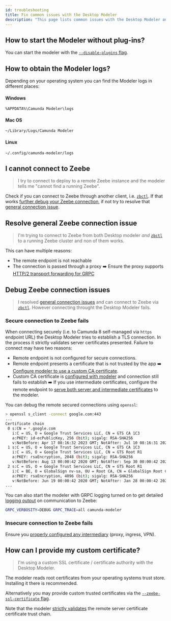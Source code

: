 ```yaml
---
id: troubleshooting
title: Fix common issues with the Desktop Modeler
description: "This page lists common issues with the Desktop Modeler and potential resolutions."
---
```


## How to start the Modeler without plug-ins?

You can start the modeler with the [`--disable-plugins` flag](https://docs.camunda.io/docs/components/modeler/desktop-modeler/flags/#disable-plug-ins).

## How to obtain the Modeler logs?

Depending on your operating system you can find the Modeler logs in different places:

#### Windows

```plain
%APPDATA%\Camunda Modeler\logs
```

#### Mac OS

```plain
~/Library/Logs/Camunda Modeler
```

#### Linux

```plain
~/.config/camunda-modeler/logs
```

## I cannot connect to Zeebe

> I try to connect to deploy to a remote Zeebe instance and the modeler tells me "cannot find a running Zeebe".

Check if you can connect to Zeebe through another client, i.e. [`zbctl`](https://docs.camunda.io/docs/apis-tools/cli-client/). If that works [further debug your Zeebe connection](#debug-zeebe-connection-issues), if not try to resolve that [general connection issue](#resolve-general-zeebe-connection-issue).

## Resolve general Zeebe connection issue

> I'm trying to connect to Zeebe from both Desktop modeler _and_ [`zbctl`](https://docs.camunda.io/docs/apis-tools/cli-client/) to a running Zeebe cluster and non of them works.

This can have multiple reasons:

- The remote endpoint is not reachable
- The connection is passed through a proxy :arrow_right: Ensure the proxy supports [HTTP/2 transport forwarding for GRPC](https://docs.camunda.io/docs/self-managed/platform-deployment/troubleshooting/#zeebe-ingress-grpc)

## Debug Zeebe connection issues

> I resolved [general connection issues](#resolve-general-zeebe-connection-issue) and can connect to Zeebe via [`zbctl`](https://docs.camunda.io/docs/apis-tools/cli-client/). However connecting throught the Desktop Modeler fails.

### Secure connection to Zeebe fails

When connecting securely (i.e. to Camunda 8 self-managed via `https` endpoint URL) the Desktop Modeler tries to establish a TLS connection. In the process it strictly validates server certificates presented. Failure to connect may have two reasons:

- Remote endpoint is not configured for secure connections.
- Remote endpoint presents a certificate that is not trusted by the app :arrow_right: [Configure modeler to use a custom CA certificate](#how-can-i-provide-my-custom-certificate).
- Custom CA certificate is [configured with modeler](#how-can-i-provide-my-custom-certificate) and connection still fails to establish :arrow_right: If you use intermediate certificates, configure the remote endpoint to [serve both server and intermediate certificates](https://nginx.org/en/docs/http/configuring_https_servers.html#chains) to the modeler.

You can debug the remote secured connections using `openssl`:

```sh
> openssl s_client -connect google.com:443
...
Certificate chain
 0 s:CN = *.google.com
   i:C = US, O = Google Trust Services LLC, CN = GTS CA 1C3
   a:PKEY: id-ecPublicKey, 256 (bit); sigalg: RSA-SHA256
   v:NotBefore: Apr 17 08:16:32 2023 GMT; NotAfter: Jul 10 08:16:31 2023 GMT
 1 s:C = US, O = Google Trust Services LLC, CN = GTS CA 1C3
   i:C = US, O = Google Trust Services LLC, CN = GTS Root R1
   a:PKEY: rsaEncryption, 2048 (bit); sigalg: RSA-SHA256
   v:NotBefore: Aug 13 00:00:42 2020 GMT; NotAfter: Sep 30 00:00:42 2027 GMT
 2 s:C = US, O = Google Trust Services LLC, CN = GTS Root R1
   i:C = BE, O = GlobalSign nv-sa, OU = Root CA, CN = GlobalSign Root CA
   a:PKEY: rsaEncryption, 4096 (bit); sigalg: RSA-SHA256
   v:NotBefore: Jun 19 00:00:42 2020 GMT; NotAfter: Jan 28 00:00:42 2028 GMT
...
```

You can also start the modeler with GRPC logging turned on to get detailed [logging output](#how-to-obtain-the-modeler-logs) on communication to Zeebe:

```sh
GRPC_VERBOSITY=DEBUG GRPC_TRACE=all camunda-modeler
```

### Insecure connection to Zeebe fails

Ensure you [properly configured any intermediary](https://docs.camunda.io/docs/next/self-managed/platform-deployment/troubleshooting) (proxy, ingress, VPN).

## How can I provide my custom certificate?

> I'm using a custom SSL certificate / certificate authority with the Desktop Modeler.

The modeler reads root certificates from your operating systems trust store. Installing it there is recommended.

Alternatively you may provide custom trusted certificates via the [`--zeebe-ssl-certificate` flag](https://docs.camunda.io/docs/next/components/modeler/desktop-modeler/flags/#zeebe-ssl-certificate).

Note that the modeler [strictly validates](https://docs.camunda.io/docs/next/components/modeler/desktop-modeler/flags/#zeebe-ssl-certificate) the remote server certificate certificate trust chain.
